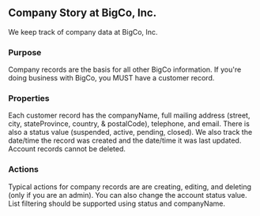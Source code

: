 ## Company Story at BigCo, Inc.

We keep track of company data at BigCo, Inc. 

### Purpose
Company records are the basis for all other BigCo information. If you're doing business with BigCo, you MUST have a customer record.

### Properties
Each customer record has the companyName, full mailing address (street, city, stateProvince, country, & postalCode), telephone, and email. There is also a status value (suspended, active, pending, closed). We also track the date/time the record was created and the date/time it was last updated. Account records cannot be deleted. 

### Actions
Typical actions for company records are are creating, editing, and deleting (only if you are an admin).  You can also change the account status value. List filtering should be supported using status and companyName.

